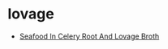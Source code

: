# lovage

 * [Seafood In Celery Root And Lovage Broth](../../index/s/seafood-in-celery-root-and-lovage-broth-108678.json)
